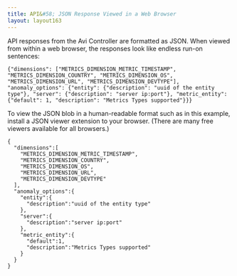 ```yaml
---
title: API&#58; JSON Response Viewed in a Web Browser
layout: layout163
---
```

API responses from the Avi Controller are formatted as JSON. When viewed from within a web browser, the responses look like endless run-on sentences:

<pre><code class="language-json">{"dimensions": ["METRICS_DIMENSION_METRIC_TIMESTAMP", "METRICS_DIMENSION_COUNTRY", "METRICS_DIMENSION_OS", "METRICS_DIMENSION_URL", "METRICS_DIMENSION_DEVTYPE"], "anomaly_options": {"entity": {"description": "uuid of the entity type"}, "server": {"description": "server ip:port"}, "metric_entity": {"default": 1, "description": "Metrics Types supported"}}}
</code></pre> 

To view the JSON blob in a human-readable format such as in this example, install a JSON viewer extension to your browser. (There are many free viewers available for all browsers.)

<pre><code class="language-json">{  
  "dimensions":[  
    "METRICS_DIMENSION_METRIC_TIMESTAMP",
    "METRICS_DIMENSION_COUNTRY",
    "METRICS_DIMENSION_OS",
    "METRICS_DIMENSION_URL",
    "METRICS_DIMENSION_DEVTYPE"
  ],
  "anomaly_options":{  
    "entity":{  
      "description":"uuid of the entity type"
    },
    "server":{  
      "description":"server ip:port"
    },
    "metric_entity":{  
      "default":1,
      "description":"Metrics Types supported"
    }
  }
}
</code></pre> 